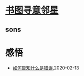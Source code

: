 # [书图寻意邻星](https://wongoo.gitee.io/sons)

## sons
# 感悟
* [如何告知什么是错误](/shutu/2020/2020-06-05-learn-drive-bike),2020-02-13
